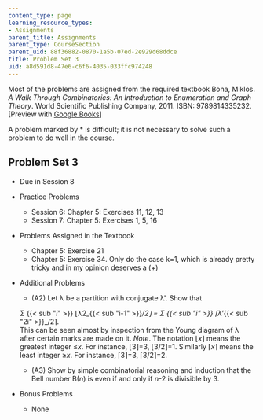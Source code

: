 ```yaml
---
content_type: page
learning_resource_types:
- Assignments
parent_title: Assignments
parent_type: CourseSection
parent_uid: 88f36882-0870-1a5b-07ed-2e929d68ddce
title: Problem Set 3
uid: a8d591d8-47e6-c6f6-4035-033ffc974248
---
```


Most of the problems are assigned from the required textbook Bona, Miklos. _A Walk Through Combinatorics: An Introduction to Enumeration and Graph Theory_. World Scientific Publishing Company, 2011. ISBN: 9789814335232. \[Preview with [Google Books](http://books.google.com/books?id=TzJ2L9ZmlQUC&pg=PAfrontcover)\]

A problem marked by \* is difficult; it is not necessary to solve such a problem to do well in the course.

Problem Set 3
-------------

*   Due in Session 8
*   Practice Problems
    *   Session 6: Chapter 5: Exercises 11, 12, 13
    *   Session 7: Chapter 5: Exercises 1, 5, 16
*   Problems Assigned in the Textbook
    *   Chapter 5: Exercise 21
    *   Chapter 5: Exercise 34. Only do the case k=1, which is already pretty tricky and in my opinion deserves a (+)
*   Additional Problems
    *   (A2) Let λ be a partition with conjugate λ'. Show that
    
    Σ {{< sub "_i_" >}} ⌊λ2_{{< sub "i-1" >}}_/2⌋ = Σ {{< sub "_i_" >}} ⌈λ'_{{< sub "2i" >}}_/2⌉.  
    This can be seen almost by inspection from the Young diagram of λ after certain marks are made on it. _Note_. The notation ⌊_x_⌋ means the greatest integer ≤_x_. For instance, ⌊3⌋=3, ⌊3/2⌋=1. Similarly ⌈_x_⌉ means the least integer ≥_x_. For instance, ⌈3⌉=3, ⌈3/2⌉=2.
    
    *   (A3) Show by simple combinatorial reasoning and induction that the Bell number B(_n_) is even if and only if _n_\-2 is divisible by 3.
*   Bonus Problems
    *   None